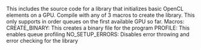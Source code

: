 This includes the source code for a library that initializes basic OpenCL elements on a GPU. Compile with any of 3 macros to create the library. This only supports in order queues on the first available GPU so far.
Macros:
  CREATE_BINARY: This creates a binary file for the program
  PROFILE: This enables queue profiling
  NO_SETUP_ERRORS: Disables error throwing and error checking for the library
